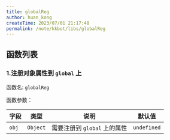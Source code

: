 ```yaml
---
title: globalReg
author: huan_kong
createTime: 2023/07/01 21:17:48
permalink: /note/kkbot/libs/globalReg
---
```


## 函数列表

### 1.注册对象属性到 `global` 上

函数名: `globalReg`

函数参数：

| 字段          | 类型  | 说明       | 默认值    |
| ------------- | ----- | ---------- | ---------- |
| `obj` | `Object` | 需要注册到 `global` 上的属性 | `undefined` |
